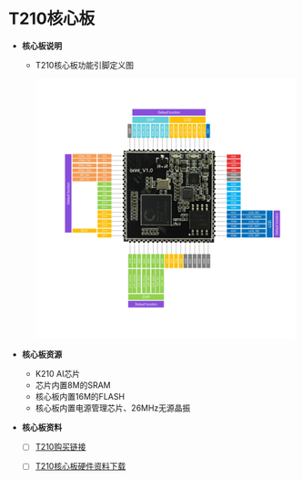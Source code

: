 # T210核心板

* **核心板说明**
  * T210核心板功能引脚定义图

    ![](/images/t210-pin-map.png)
* **核心板资源**
  
  * K210 AI芯片
  * 芯片内置8M的SRAM
  * 核心板内置16M的FLASH
  * 核心板内置电源管理芯片、26MHz无源晶振
* **核心板资料**
  * [ ] [T210购买链接](https://item.taobao.com/item.htm?spm=a2oq0.12575281.0.0.a7a21debWBBg08&ft=t&id=596369001614)
  * [ ] [T210核心板硬件资料下载](http://www.ai-alloy.com/download.html)

